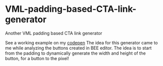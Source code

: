 # VML-padding-based-CTA-link-generator
Another VML padding based CTA link generator

See a working example on my [codepen](https://codepen.io/matthieuSolente/pen/BaqpxLR)
The idea for this generator came to me while analyzing the buttons created in BEE editor. The idea is to start from the padding to dynamically generate the width and height of the button, for a button to the pixel!
